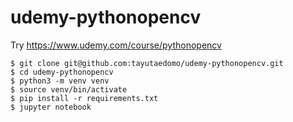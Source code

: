 # udemy-pythonopencv
Try https://www.udemy.com/course/pythonopencv

```
$ git clone git@github.com:tayutaedomo/udemy-pythonopencv.git
$ cd udemy-pythonopencv
$ python3 -m venv venv
$ source venv/bin/activate
$ pip install -r requirements.txt
$ jupyter notebook
```


